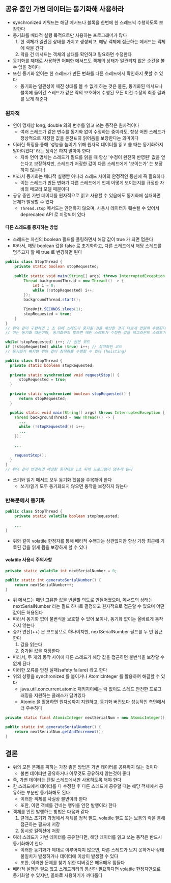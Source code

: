 ## 공유 중인 가변 데이터는 동기화해 사용하라

* synchronized 키워드는 해당 메서드나 블록을 한번에 한 스레드씩 수행하도록 보장한다
* 동기화를 배타적 실행 목적으로만 사용하는 프로그래머가 많다
    1. 한 객체가 일관된 상태를 가지고 생성되고, 해당 객체에 접근하는 메서드는 객체에 락을 건다
    2. 락을 건 메서드는 객체의 상태를 확인하고 필요하면 수정한다
* 동기화를 제대로 사용하면 어떠한 메서드도 객체의 상태가 일관되지 않은 순간을 볼 수 없을 것이다
* 또한 동기화 없이는 한 스레드가 만든 변화를 다른 스레드에서 확인하지 못할 수 있다
    * 동기화는 일관성이 깨진 상태를 볼 수 없게 하는 것은 물론, 동기화된 메서드나 블록에 들어간 스레드가 같은 락의 보호하에 수행된 모든 이전 수정의 최종 결과를 보게 해준다
    
### 원자적

* 언어 명세상 long, double 외의 변수를 읽고 쓰는 동작은 원자적이다
    * 여러 스레드가 같은 변수를 동기화 없이 수정하는 중이라도, 항상 어떤 스레드가 정상적으로 저장한 값을 온전ㅌ히 읽어옴을 보장한다는 의미이다
* 이러한 특징을 통해 '성능을 높이기 위해 원자적 데이터를 읽고 쓸 때는 동기화하지 말아야겠다' 라는 생각은 하지 말아야 한다
    * 자바 언어 명세는 스레드가 필드를 읽을 때 항상 '수정이 완전히 반영된' 값을 얻는다고 보장하지만, 스레드가 저장한 값이 다른 스레드에게 '보이는가' 는 보장하지 않는다ㅓ
* 따라서 동기화는 배타적 실행뿐 아니라 스레드 사이의 안정적인 통신에 꼭 필요하다
    * 이는 스레드가 만든 변화가 다른 스레드에게 언제 어떻게 보이는지를 규정한 자바의 메모리 모델 때문이다
* 공유 중인 가변 데이터를 원자적으로 읽고 사용할 수 있음에도 동기화에 실패하면 문제가 발생할 수 있다
    * `Thread.stop` 메서드는 안전하지 않으며, 사용시 데이터가 훼손될 수 있어서 deprecated API 로 지정되어 있다

#### 다른 스레드를 중지하는 방법
 
* 스레드는 자신의 boolean 필드를 폴링하면서 해당 값이 true 가 되면 멈춘다
* 따라서, 해당 boolean 값을 false 로 초기화하고, 다른 스레드에서 해당 스레드를 멈추고자 할 때 true 로 변경하면 된다

```java
public class StopThread {
    private static boolean stopRequested;
    
    public static void main(String[] args) throws InterruptedException {
        Thread backgroundThread = new Thread(() -> {
            int i = 0;
            while (!stopRequested) i++;
        });
        backgroundThread.start();
        
        TineUnit.SECONDS.sleep(1);
        stopRequested = true;
    }
}
// 위와 같이 구현하면 1 초 뒤에 스레드가 중지될 것을 예상한 것과 다르게 영원히 수행된다
// 이는 동기화 때문이며, 동기화하지 않으면 메인 스레드가 수정한 값을 백그라운드 스레드가 언제쯤 볼지 보증할 수 없다

while(!stopRequested) i++; // 원본 코드
if (!stopRequested) while (true) i++; // 최적화된 코드
// 동기화가 빠지면 위와 같이 최적화를 수행할 수 있다 (hoisting)

public class StopThread {
  private static boolean stopRequested;
  
  private static synchronized void requestStop() {
      stopRequested = true;
  }
  
  private static synchronized boolean stopRequested() {
      return stopRequested;
  }

  public static void main(String[] args) throws InterruptedException {
    Thread backgroundThread = new Thread(() -> {
      ...
      while (!stopRequested()) i++;
      ...
    });
    
    ...
    
    requestStop();
  }
}
// 위와 같이 변경하면 예상한 동작대로 1초 뒤에 프로그램이 멈추게 된다
```

* 쓰기와 읽기 메서드 모두 동기화 했음을 주목해야 한다
    * 쓰기/읽기 모두 동기화되지 않으면 동작을 보장하지 않는다
  
### 반복문에서 동기화

```java
public class StopThread {
    private static volatile boolean stopRequested;
    
    ...
}
```

* 위와 같이 volatile 한정자를 통해 배타적 수행과는 상관없지만 항상 가장 최근에 기록된 값을 읽게 됨을 보장하게 할 수 있다

#### volatile 사용시 주의사항

```java
private static volatile int nextSerialNumber = 0;

public static int generateSerialNumber() {
    return nextSerialNumber++;
}
```

* 위 메서드는 매번 고유한 값을 반환할 의도로 만들어졌으며, 메서드의 상태는 nextSerialNumber 라는 필드 하나로 결정되고 원자적으로 접근할 수 있으며 어떤 값이든 허용된다
* 따라서 동기화 없이 불변식을 보호할 수 있어 보이나, 동기화 없이는 올바르게 동작하지 않는다
* 증가 연산(++) 은 코드상으로 하나이지만, nextSerialNumber 필드를 두 번 접근한다
    1. 값을 읽는다
    2. 증가된 값을 저장한다
* 따라서, 두 개의 동작 사이에 다른 스레드가 해당 값을 접근하면 불변식을 보장할 수 없게 된다
* 이러한 오류를 안전 실패(safety failure) 라고 한다
* 위의 상황을 synchronized 를 붙이거나 AtomicInteger 를 활용하여 해결할 수 있다
    * java.util.concurrent.atomic 패키지이에는 락 없이도 스레드 안전한 프로그래밍을 지원하는 클래스가 담겨있다
    * Atomic 을 활용하면 원자성까지 지원하고, 동기화 버전보다 성능적인 측면에서 더 우수하다

```java
private static final AtomicInteger nextSerialNum = new AtomicInteger();

public static int generateSerialNumber() {
    return nextSerialNum.getAndIncrement();
}
```

## 결론

* 위의 모든 문제를 피하는 가장 좋은 방법은 가변 데이터를 공유하지 않는 것이다
    * 불변 데이터만 공유하거나 아무것도 공유하지 않는것이 좋다
* 즉, 가변 데이터는 단일 스레드에서만 사용하도록 해야 한다
* 한 스레드에서 데이터를 다 수정한 후 다른 스레드에 공유할 때는 해당 객체에서 공유하는 부분만 동기화해도 된다
    * 이러한 객체를 사실상 불변이라 한다
    * 또한, 이런 객체를 건네는 행위를 안전 발행이라 한다
* 객체를 안전 발행하는 방법은 다음과 같다
    1. 클래스 초기화 과정에서 객체를 정적 필드, volatile 필드 또는 보통의 락을 통해 접근하는 필드에 저장
    2. 동시성 컬렉션에 저장
* 여러 스레드가 가변 데이터를 공유한다면, 해당 데이터를 읽고 쓰는 동작은 반드시 동기화해야 한다
    * 이러한 동기화가 제대로 이루어지지 않으면, 다른 스레드가 보지 못하거나 상태 불일치가 발생하거나 데이터에 이상이 발생할 수 있다
    * 또한, 이러한 문제를 찾기 위한 디버깅은 매우매우 힘들다
* 배타적 실행은 필요 없고 스레드끼리의 통신만 필요하다면 volatile 한정자만으로 동기화할 수 있지만, 올바로 사용하기가 까다롭다
